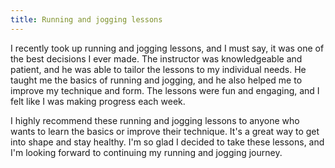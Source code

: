 ```yaml
---
title: Running and jogging lessons
---
```


I recently took up running and jogging lessons, and I must say, it was one of the best decisions I ever made. The instructor was knowledgeable and patient, and he was able to tailor the lessons to my individual needs. He taught me the basics of running and jogging, and he also helped me to improve my technique and form. The lessons were fun and engaging, and I felt like I was making progress each week.

I highly recommend these running and jogging lessons to anyone who wants to learn the basics or improve their technique. It's a great way to get into shape and stay healthy. I'm so glad I decided to take these lessons, and I'm looking forward to continuing my running and jogging journey.